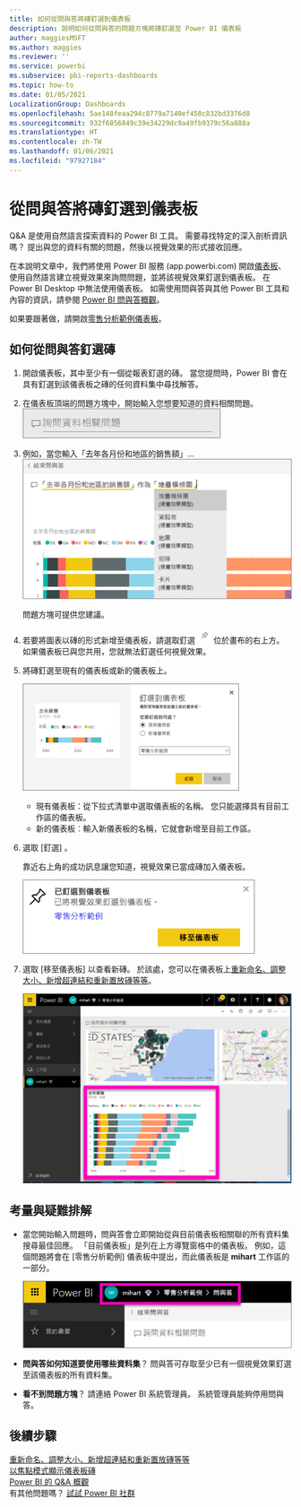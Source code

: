 ```yaml
---
title: 如何從問與答將磚釘選到儀表板
description: 說明如何從問與答的問題方塊將磚釘選至 Power BI 儀表板
author: maggiesMSFT
ms.author: maggies
ms.reviewer: ''
ms.service: powerbi
ms.subservice: pbi-reports-dashboards
ms.topic: how-to
ms.date: 01/05/2021
LocalizationGroup: Dashboards
ms.openlocfilehash: 5ae148feaa294c8779a7140ef450c832bd3376d8
ms.sourcegitcommit: 932f6856849c39e34229dc9a49fb9379c56a888a
ms.translationtype: HT
ms.contentlocale: zh-TW
ms.lasthandoff: 01/06/2021
ms.locfileid: "97927184"
---
```

# <a name="pin-a-tile-to-a-dashboard-from-qa"></a>從問與答將磚釘選到儀表板

Q&A 是使用自然語言探索資料的 Power BI 工具。 需要尋找特定的深入剖析資訊嗎？ 提出與您的資料有關的問題，然後以視覺效果的形式接收回應。

在本說明文章中，我們將使用 Power BI 服務 (app.powerbi.com) 開啟[儀表板](../consumer/end-user-dashboards.md)、使用自然語言建立視覺效果來詢問問題，並將該視覺效果釘選到儀表板。 在 Power BI Desktop 中無法使用儀表板。 如需使用問與答與其他 Power BI 工具和內容的資訊，請參閱 [Power BI 問與答概觀](../consumer/end-user-q-and-a.md)。 

如果要跟著做，請開啟[零售分析範例儀表板](sample-retail-analysis.md)。

## <a name="how-to-pin-a-tile-from-qa"></a>如何從問與答釘選磚

1. 開啟儀表板，其中至少有一個從報表釘選的磚。 當您提問時，Power BI 會在具有釘選到該儀表板之磚的任何資料集中尋找解答。
2. 在儀表板頂端的問題方塊中，開始輸入您想要知道的資料相關問題。  
   ![問與答的問題方塊](media/service-dashboard-pin-tile-from-q-and-a/power-bi-question-box.png)
3. 例如，當您輸入「去年各月份和地區的銷售額」...  
   ![鍵入問題](media/service-dashboard-pin-tile-from-q-and-a/power-bi-type-q-and-a.png)

   問題方塊可提供您建議。
4. 若要將圖表以磚的形式新增至儀表板，請選取釘選 ![釘選圖示](media/service-dashboard-pin-tile-from-q-and-a/pbi_pintile.png) 位於畫布的右上方。 如果儀表板已與您共用，您就無法釘選任何視覺效果。

5. 將磚釘選至現有的儀表板或新的儀表板上。

   ![[釘選到儀表板] 對話方塊](media/service-dashboard-pin-tile-from-q-and-a/power-bi-pin-to-dashboard.png)

   * 現有儀表板：從下拉式清單中選取儀表板的名稱。 您只能選擇具有目前工作區的儀表板。
   * 新的儀表板︰輸入新儀表板的名稱，它就會新增至目前工作區。

6. 選取 [釘選] 。

   靠近右上角的成功訊息讓您知道，視覺效果已當成磚加入儀表板。  

   ![已釘選到儀表板](media/service-dashboard-pin-tile-from-q-and-a/power-bi-pin.png)
7. 選取 [移至儀表板] 以查看新磚。 於該處，您可以在儀表板上[重新命名、調整大小、新增超連結和重新置放磚等等](service-dashboard-edit-tile.md)。

   ![含有圖格的儀表板](media/service-dashboard-pin-tile-from-q-and-a/power-bi-pinned.png)

## <a name="considerations-and-troubleshooting"></a>考量與疑難排解
* 當您開始輸入問題時，問與答會立即開始從與目前儀表板相關聯的所有資料集搜尋最佳回應。  「目前儀表板」是列在上方導覽窗格中的儀表板。 例如，這個問題將會在 [零售分析範例] 儀表板中提出，而此儀表板是 **mihart** 工作區的一部分。

  ![階層連結](media/service-dashboard-pin-tile-from-q-and-a/power-bi-navbar.png)
* **問與答如何知道要使用哪些資料集**？  問與答可存取至少已有一個視覺效果釘選至該儀表板的所有資料集。

* **看不到問題方塊**？ 請連絡 Power BI 系統管理員。 系統管理員能夠停用問與答。


## <a name="next-steps"></a>後續步驟
[重新命名、調整大小、新增超連結和重新置放磚等等](service-dashboard-edit-tile.md)    
[以焦點模式顯示儀表板磚](../consumer/end-user-focus.md)     
[Power BI 的 Q&A 概觀](../consumer/end-user-q-and-a.md)  
有其他問題嗎？ [試試 Power BI 社群](https://community.powerbi.com/)
